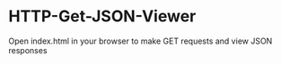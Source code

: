 # HTTP-Get-JSON-Viewer
Open index.html in your browser to make GET requests and view JSON responses
